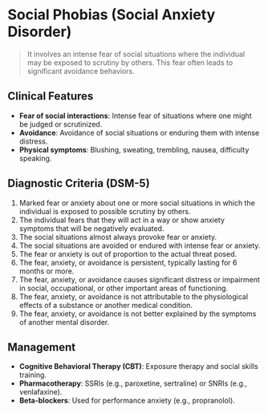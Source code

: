 # Social Phobias (Social Anxiety Disorder)

> It involves an intense fear of social situations where the individual may be exposed to scrutiny by others. This fear often leads to significant avoidance behaviors.

## Clinical Features

- **Fear of social interactions**: Intense fear of situations where one might be judged or scrutinized.
- **Avoidance**: Avoidance of social situations or enduring them with intense distress.
- **Physical symptoms**: Blushing, sweating, trembling, nausea, difficulty speaking.

## Diagnostic Criteria (DSM-5)

1. Marked fear or anxiety about one or more social situations in which the individual is exposed to possible scrutiny by others.
2. The individual fears that they will act in a way or show anxiety symptoms that will be negatively evaluated.
3. The social situations almost always provoke fear or anxiety.
4. The social situations are avoided or endured with intense fear or anxiety.
5. The fear or anxiety is out of proportion to the actual threat posed.
6. The fear, anxiety, or avoidance is persistent, typically lasting for 6 months or more.
7. The fear, anxiety, or avoidance causes significant distress or impairment in social, occupational, or other important areas of functioning.
8. The fear, anxiety, or avoidance is not attributable to the physiological effects of a substance or another medical condition.
9. The fear, anxiety, or avoidance is not better explained by the symptoms of another mental disorder.

## Management

- **Cognitive Behavioral Therapy (CBT)**: Exposure therapy and social skills training.
- **Pharmacotherapy**: SSRIs (e.g., paroxetine, sertraline) or SNRIs (e.g., venlafaxine).
- **Beta-blockers**: Used for performance anxiety (e.g., propranolol).
